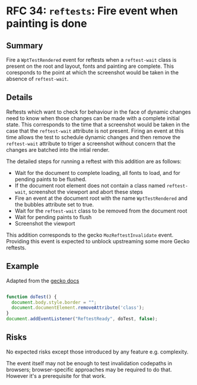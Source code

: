 # RFC 34: `reftests`: Fire event when painting is done

## Summary

Fire a `WptTestRendered` event for reftests when a `reftest-wait` class is present on the root and layout, fonts and painting are complete. This coresponds to the point at which the screenshot would be taken in the absence of `reftest-wait`.

## Details

Reftests which want to check for behaviour in the face of dynamic changes need to know when those changes can be made with a complete initial state. This corresponds to the time that a screenshot would be taken in the case that the `reftest-wait` attribute is not present. Firing an event at this time allows the test to schedule dynamic changes and then remove the `reftest-wait` attribute to triger a screenshot without concern that the changes are batched into the intial render.

The detailed steps for running a reftest with this addition are as follows:

* Wait for the document to complete loading, all fonts to load, and for pending paints to be flushed.
* If the document root element does not contain a class named `reftest-wait`, screenshot the viewport and abort these steps
* Fire an event at the document root with the name `WptTestRendered` and the bubbles attribute set to true.
* Wait for the `reftest-wait` class to be removed from the document root
* Wait for pending paints to flush
* Screenshot the viewport

This addition corresponds to the gecko `MozReftestInvalidate` event. Providing this event is expected to unblock upstreaming some more Gecko reftests.

## Example

Adapted from the [gecko docs](https://searchfox.org/mozilla-central/source/layout/tools/reftest/README.txt#509)

```js

function doTest() {
  document.body.style.border = "";
  document.documentElement.removeAttribute('class');
}
document.addEventListener("ReftestReady", doTest, false);
```      

## Risks

No expected risks except those introduced by any feature e.g. complexity.

The event itself may not be enough to test invalidation codepaths in browsers; browser-specific approaches may be required to do that. However it's a prerequisite for that work.
